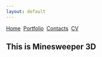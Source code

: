 ```yaml
---
layout: default
---
```


[Home](./)&nbsp;&nbsp;[Portfolio](./portfolio.html)&nbsp;&nbsp;[Contacts](./Contacts.html)&nbsp;&nbsp;[CV](./CV.html)

## This is Minesweeper 3D




